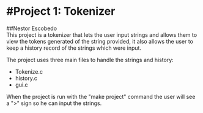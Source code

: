#Project 1: Tokenizer
====================
##Nestor Escobedo  
This project is a tokenizer that lets the user input strings and allows them
to view the tokens generated of the string provided, it also allows the user
to keep a history record of the strings which were input.

The project uses three main files to handle the strings and history:
- Tokenize.c
- history.c
- gui.c

When the project is run with the "make project" command the user will see a ">"
sign so he can input the strings.
